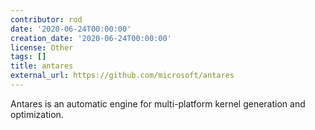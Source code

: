 ```yaml
---
contributor: rod
date: '2020-06-24T00:00:00'
creation_date: '2020-06-24T00:00:00'
license: Other
tags: []
title: antares
external_url: https://github.com/microsoft/antares
---
```


Antares is an automatic engine for multi-platform kernel generation and optimization.
